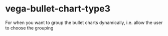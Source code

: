 # vega-bullet-chart-type3
For when you want to group the bullet charts dynamically, i.e. allow the user to choose the grouping
